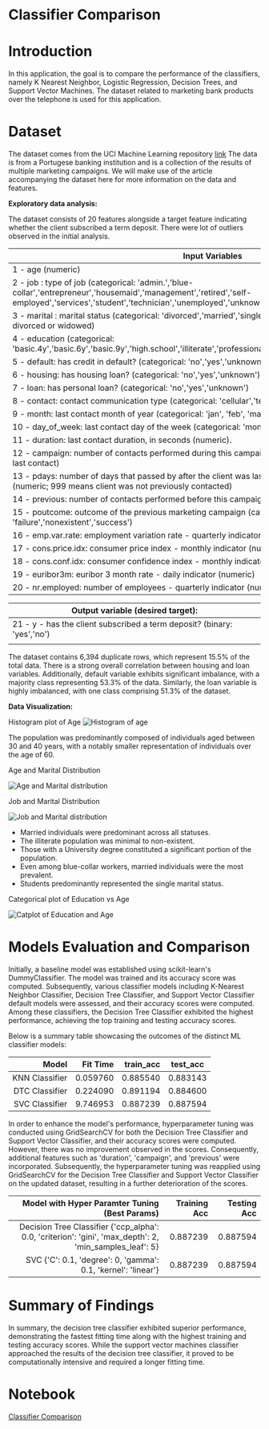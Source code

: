 # Classifier Comparison

# Introduction

In this application, the goal is to compare the performance of the classifiers, namely K Nearest Neighbor, Logistic Regression, Decision Trees, and Support Vector Machines. The dataset related to marketing bank products over the telephone is used for this application.

# Dataset

The dataset comes from the UCI Machine Learning repository [link](https://archive.ics.uci.edu/ml/datasets/bank+marketing) The data is from a Portugese banking institution and is a collection of the results of multiple marketing campaigns. We will make use of the article accompanying the dataset here for more information on the data and features.

**Exploratory data analysis:**

The dataset consists of 20 features alongside a target feature indicating whether the client subscribed a term deposit. There were lot of outliers observed in the initial analysis. 

| Input Variables |
|---|
| 1 - age (numeric) |
| 2 - job : type of job (categorical: 'admin.','blue-collar','entrepreneur','housemaid','management','retired','self-employed','services','student','technician','unemployed','unknown') |
| 3 - marital : marital status (categorical: 'divorced','married','single','unknown'; note: 'divorced' means divorced or widowed) |
| 4 - education (categorical: 'basic.4y','basic.6y','basic.9y','high.school','illiterate','professional.course','university.degree','unknown') |
| 5 - default: has credit in default? (categorical: 'no','yes','unknown') |
| 6 - housing: has housing loan? (categorical: 'no','yes','unknown') |
| 7 - loan: has personal loan? (categorical: 'no','yes','unknown') |
| 8 - contact: contact communication type (categorical: 'cellular','telephone') |
| 9 - month: last contact month of year (categorical: 'jan', 'feb', 'mar', ..., 'nov', 'dec') |
| 10 - day_of_week: last contact day of the week (categorical: 'mon','tue','wed','thu','fri') |
| 11 - duration: last contact duration, in seconds (numeric). |
| 12 - campaign: number of contacts performed during this campaign and for this client (numeric, includes last contact) |
| 13 - pdays: number of days that passed by after the client was last contacted from a previous campaign (numeric; 999 means client was not previously contacted) |
| 14 - previous: number of contacts performed before this campaign and for this client (numeric) |
| 15 - poutcome: outcome of the previous marketing campaign (categorical: 'failure','nonexistent','success') |
| 16 - emp.var.rate: employment variation rate - quarterly indicator (numeric) |
| 17 - cons.price.idx: consumer price index - monthly indicator (numeric) |
| 18 - cons.conf.idx: consumer confidence index - monthly indicator (numeric) |
| 19 - euribor3m: euribor 3 month rate - daily indicator (numeric) |
| 20 - nr.employed: number of employees - quarterly indicator (numeric) |

| Output variable (desired target): |
|---|
| 21 - y - has the client subscribed a term deposit? (binary: 'yes','no') |
|  |

The dataset contains 6,394 duplicate rows, which represent 15.5% of the total data. There is a strong overall correlation between housing and loan variables. Additionally, default variable exhibits significant imbalance, with a majority class representing 53.3% of the data. Similarly, the loan variable is highly imbalanced, with one class comprising 51.3% of the dataset.

**Data Visualization:**

Histogram plot of Age
![Histogram of age](/images/agehistogram.png)


The population was predominantly composed of individuals aged between 30 and 40 years, with a notably smaller representation of individuals over the age of 60.

Age and Marital Distribution

![Age and Marital distribution](/images/edumaritaldist.png)

Job and Marital Distribution

![Job and Marital distribution](/images/jobmaritaldist.png)

* Married individuals were predominant across all statuses.
* The illiterate population was minimal to non-existent.
* Those with a University degree constituted a significant portion of the population.
* Even among blue-collar workers, married individuals were the most prevalent.
* Students predominantly represented the single marital status.

Categorical plot of Education vs Age

![Catplot of Education and Age](/images/eduagecat.png)


# Models Evaluation and Comparison

Initially, a baseline model was established using scikit-learn's DummyClassifier. The model was trained and its accuracy score was computed. Subsequently, various classifier models including K-Nearest Neighbor Classifier, Decision Tree Classifier, and Support Vector Classifier default models were assessed, and their accuracy scores were computed. Among these classifiers, the Decision Tree Classifier exhibited the highest performance, achieving the top training and testing accuracy scores.

Below is a summary table showcasing the outcomes of the distinct ML classifier models:

|          Model | Fit Time | train_acc | test_acc |
|---------------:|---------:|----------:|----------|
| KNN Classifier | 0.059760 |  0.885540 | 0.883143 |
| DTC Classifier | 0.224090 |  0.891194 | 0.884600 |
| SVC Classifier | 9.746953 |  0.887239 | 0.887594 |

In order to enhance the model's performance, hyperparameter tuning was conducted using GridSearchCV for both the Decision Tree Classifier and Support Vector Classifier, and their accuracy scores were computed. However, there was no improvement observed in the scores. Consequently, additional features such as 'duration', 'campaign', and 'previous' were incorporated. Subsequently, the hyperparameter tuning was reapplied using GridSearchCV for the Decision Tree Classifier and Support Vector Classifier on the updated dataset, resulting in a further deterioration of the scores.

| Model with Hyper Paramter Tuning (Best Params) | Training Acc | Testing Acc |
|---:|---:|---:|
| Decision Tree Classifier {'ccp_alpha': 0.0, 'criterion': 'gini', 'max_depth': 2, 'min_samples_leaf': 5} | 0.887239 | 0.887594 |
| SVC {'C': 0.1, 'degree': 0, 'gamma': 0.1, 'kernel': 'linear'} | 0.887239 | 0.887594 |

# Summary of Findings

In summary, the decision tree classifier exhibited superior performance, demonstrating the fastest fitting time along with the highest training and testing accuracy scores. While the support vector machines classifier approached the results of the decision tree classifier, it proved to be computationally intensive and required a longer fitting time.

# Notebook

[Classifier Comparison](/prompt_III.ipynb)

